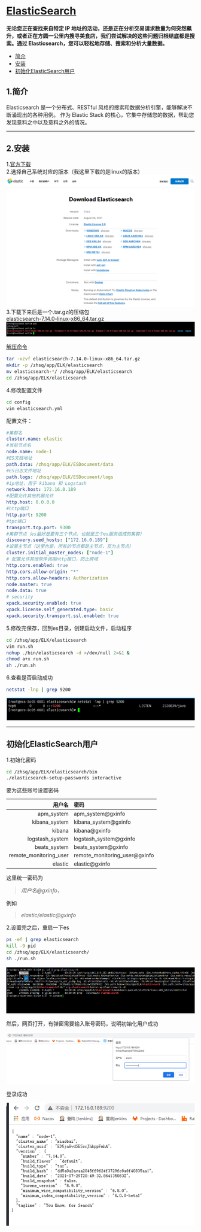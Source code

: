 # [ElasticSearch](https://www.elastic.co/cn/elasticsearch/ "ElasticSearch")

**无论您正在查找来自特定 IP 地址的活动，还是正在分析交易请求数量为何突然飙升，或者正在方圆一公里内搜寻美食店，我们尝试解决的这些问题归根结底都是搜索。通过 Elasticsearch，您可以轻松地存储、搜索和分析大量数据。**
<!-- TOC depthfrom:2 -->

- [简介](#%E7%AE%80%E4%BB%8B)
- [安装](#%E5%AE%89%E8%A3%85)
- [初始化ElasticSearch用户](#%E5%88%9D%E5%A7%8B%E5%8C%96elasticsearch%E7%94%A8%E6%88%B7)

<!-- /TOC -->

## 1.简介

Elasticsearch 是一个分布式、RESTful 风格的搜索和数据分析引擎，能够解决不断涌现出的各种用例。 作为 Elastic Stack 的核心，它集中存储您的数据，帮助您发现意料之中以及意料之外的情况。  

---

## 2.安装

1.[官方下载](https://www.elastic.co/cn/downloads/elasticsearch)  
2.选择自己系统对应的版本（我这里下载的是linux的版本）  
![图片](/images/download-elasticsearch.png)
3.下载下来后是一个.tar.gz的压缩包  
elasticsearch-7.14.0-linux-x86_64.tar.gz  
![图片](../../../images/softs.png)

[解压命令](https://www.runoob.com/linux/linux-comm-tar.html)

```bash
tar -xzvf elasticsearch-7.14.0-linux-x86_64.tar.gz
mkdir -p /zhsq/app/ELK/elasticsearch
mv elasticsearch-*/ /zhsq/app/ELK/elasticsearch
cd /zhsq/app/ELK/elasticsearch
```

4.修改配置文件

```bash
cd config
vim elasticsearch.yml
```

配置文件：

``` yaml
#集群名
cluster.name: elastic
#当前节点名
node.name: node-1
#ES文档地址
path.data: /zhsq/app/ELK/ESDocument/data
#ES日志文件地址
path.logs: /zhsq/app/ELK/ESDocument/logs
#ip地址，用于 kibana 和 Logstash
network.host: 172.16.0.189
#配置允许其他机器允许
http.host: 0.0.0.0
#http端口
http.port: 9200
#tpc端口
transport.tcp.port: 9300
#集群节点（es最好是要有三个节点，也就是三个es服务组成的集群）
discovery.seed_hosts: ["172.16.0.189"]
#设置主节点（这里也是，所有的节点都是主节点，互为主节点）
cluster.initial_master_nodes: ["node-1"]
# 配置允许其他软件调用http接口，防止跨域
http.cors.enabled: true
http.cors.allow-origin: "*"
http.cors.allow-headers: Authorization
node.master: true
node.data: true
# security 
xpack.security.enabled: true
xpack.license.self_generated.type: basic
xpack.security.transport.ssl.enabled: true
```

5.修改完保存，回到es目录，创建启动文件，启动程序

```bash
cd /zhsq/app/ELK/elasticsearch
vim run.sh
nohup ./bin/elasticsearch -d >/dev/null 2>&1 &
chmod a+x run.sh
sh ./run.sh
```

6.查看是否启动成功

```bash
netstat -lnp | grep 9200
```

![查看是否启动成功](../../../images/ESStarted.png)

---

## 初始化ElasticSearch用户

1.初始化密码

```bash
cd /zhsq/app/ELK/elasticsearch/bin
./elasticsearch-setup-passwords interactive
```

要为这些账号设置密码

| 用户名 | 密码
| --------: | :-------
| apm_system | apm_system@gxinfo
| kibana_system | kibana_system@gxinfo
| kibana | kibana@gxinfo
| logstash_system | logstash_system@gxinfo
| beats_system | beats_system@gxinfo
| remote_monitoring_user | remote_monitoring_user@gxinfo
| elastic | elastic@gxinfo

这里统一密码为

>*用户名@gxinfo*，

例如

>*elastic/elastic@gxinfo*

2.设置完之后，重启一下es

```bash
ps -ef | grep elasticsearch
kill -9 pid
cd /zhsq/app/ELK/elasticsearch/
sh ./run.sh
```

![杀进程](../../../images/killes.png)

然后，网页打开，有弹窗需要输入账号密码，说明初始化用户成功

![登录](../../../images/eslogin.png)

登录成功  

![登录成功](../../../images/eslogined.png)
